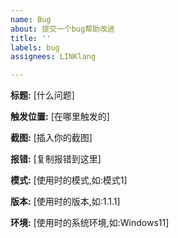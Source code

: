 ```yaml
---
name: Bug
about: 提交一个bug帮助改进
title: ''
labels: bug
assignees: LINKlang

---
```


**标题:** [什么问题]

**触发位置:** [在哪里触发的]

**截图:** [插入你的截图]

**报错:** [复制报错到这里]

**模式:** [使用时的模式,如:模式1]

**版本:** [使用时的版本,如:1.1.1]

**环境:** [使用时的系统环境,如:Windows11]
